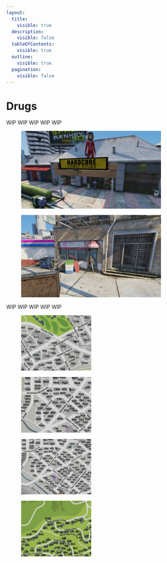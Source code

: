 ```yaml
---
layout:
  title:
    visible: true
  description:
    visible: false
  tableOfContents:
    visible: true
  outline:
    visible: true
  pagination:
    visible: false
---
```


# Drugs

WIP WIP WIP WIP WIP

<div>

<figure><img src="../../../../.gitbook/assets/comic_shop.jpg" alt="" width="375"><figcaption></figcaption></figure>

 

<figure><img src="../../../../.gitbook/assets/flower_shop.jpg" alt="" width="375"><figcaption></figcaption></figure>

</div>

WIP WIP WIP WIP WIP

<div>

<figure><img src="../../../../.gitbook/assets/locate_dealers.jpg" alt="" width="188"><figcaption></figcaption></figure>

 

<figure><img src="../../../../.gitbook/assets/coke_lab_access.jpg" alt="" width="188"><figcaption></figcaption></figure>

 

<figure><img src="../../../../.gitbook/assets/pharmasist.jpg" alt="" width="188"><figcaption></figcaption></figure>

 

<figure><img src="../../../../.gitbook/assets/methlab_access.jpg" alt="" width="188"><figcaption></figcaption></figure>

</div>
